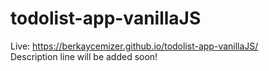 # todolist-app-vanillaJS
Live: https://berkaycemizer.github.io/todolist-app-vanillaJS/ <br>
Description line will be added soon!

